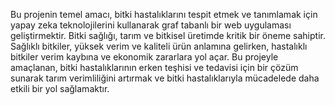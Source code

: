 Bu projenin temel amacı, bitki hastalıklarını tespit etmek ve tanımlamak için yapay zeka teknolojilerini kullanarak
 graf tabanlı bir web uygulaması geliştirmektir. Bitki sağlığı, tarım ve bitkisel üretimde kritik bir öneme sahiptir. Sağlıklı
bitkiler, yüksek verim ve kaliteli ürün anlamına gelirken, hastalıklı bitkiler verim kaybına ve ekonomik zararlara
yol açar. Bu projeyle amaçlanan, bitki hastalıklarının erken teşhisi ve tedavisi için bir çözüm sunarak tarım
verimliliğini artırmak ve bitki hastalıklarıyla mücadelede daha etkili bir yol sağlamaktır.
